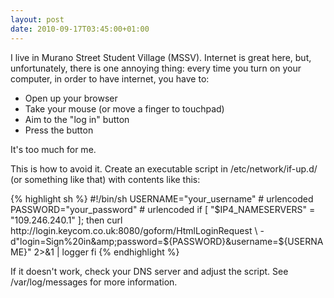 ```yaml
---
layout: post
date: 2010-09-17T03:45:00+01:00
---
```


I live in Murano Street Student Village (MSSV). Internet is great here, but,
unfortunately, there is one annoying thing: every time you turn on your
computer, in order to have internet, you have to:

* Open up your browser
* Take your mouse (or move a finger to touchpad)
* Aim to the "log in" button
* Press the button

It's too much for me.

This is how to avoid it. Create an executable script in /etc/network/if-up.d/
(or something like that) with contents like this:

{% highlight sh %}
#!/bin/sh
USERNAME="your_username" # urlencoded
PASSWORD="your_password" # urlencoded
if [ "$IP4_NAMESERVERS" = "109.246.240.1" ]; then
  curl http://login.keycom.co.uk:8080/goform/HtmlLoginRequest \
    -d"login=Sign%20in&amp;password=${PASSWORD}&amp;username=${USERNAME}" 2>&1 | logger
fi
{% endhighlight %}

If it doesn't work, check your DNS server and adjust the script. See
/var/log/messages for more information.
